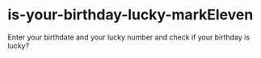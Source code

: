 # is-your-birthday-lucky-markEleven
 Enter your birthdate and your lucky number and check if your birthday is lucky?
